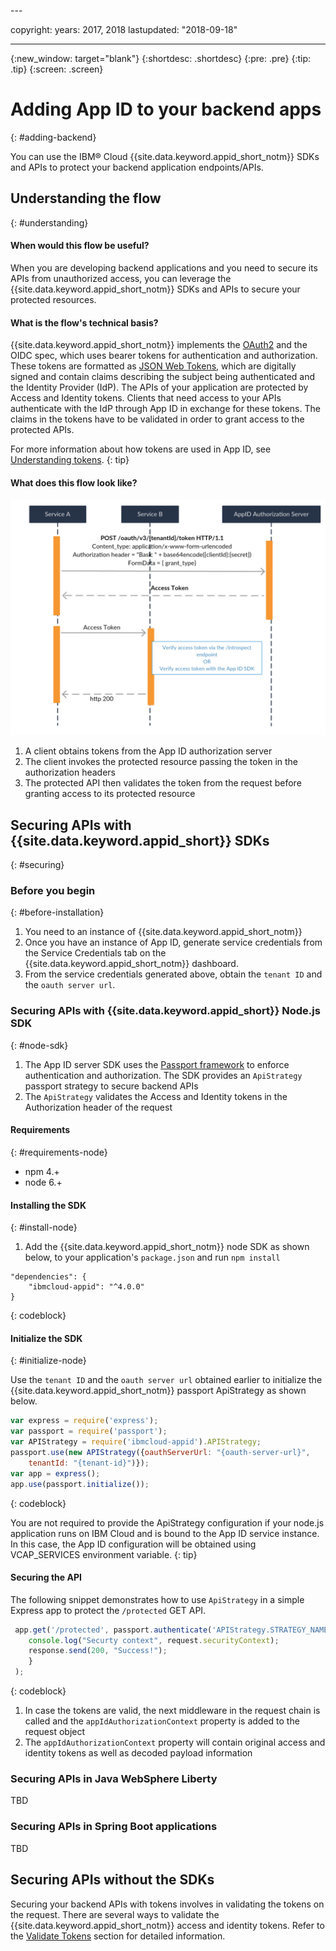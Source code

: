 <staging>---

copyright:
  years: 2017, 2018
lastupdated: "2018-09-18"

---

{:new_window: target="blank"}
{:shortdesc: .shortdesc}
{:pre: .pre}
{:tip: .tip}
{:screen: .screen}

# Adding App ID to your backend apps
{: #adding-backend}

You can use the IBM® Cloud {{site.data.keyword.appid_short_notm}} SDKs and APIs to protect your backend application endpoints/APIs.


## Understanding the flow
{: #understanding}

#### When would this flow be useful?

When you are developing backend applications and you need to secure its APIs from unauthorized access,
you can leverage the {{site.data.keyword.appid_short_notm}} SDKs and APIs to secure your protected resources.

#### What is the flow's technical basis?

{{site.data.keyword.appid_short_notm}} implements the [OAuth2](https://tools.ietf.org/html/rfc6749) and the OIDC spec, which uses bearer tokens for authentication and authorization. These tokens are formatted as  [JSON Web Tokens](https://tools.ietf.org/html/rfc7519), which are digitally signed and contain claims describing the subject being authenticated and the Identity Provider (IdP).
The APIs of your application are protected by Access and Identity tokens. Clients that need access to your APIs authenticate with the IdP through App ID in exchange for these tokens.
The claims in the tokens have to be validated in order to grant access to the protected APIs.

For more information about how tokens are used in App ID, see [Understanding tokens](authorization.html#tokens).
{: tip}

#### What does this flow look like?

![alt text](./images/securing-backend-apps.png)

1. A client obtains tokens from the App ID authorization server
2. The client invokes the protected resource passing the token in the authorization headers
3. The protected API then validates the token from the request before granting access to its protected resource

## Securing APIs with {{site.data.keyword.appid_short}} SDKs
{: #securing}

### Before you begin
{: #before-installation}

1. You need to an instance of {{site.data.keyword.appid_short_notm}}
2. Once you have an instance of App ID, generate service credentials from the Service Credentials tab on the {{site.data.keyword.appid_short_notm}} dashboard.
3. From the service credentials generated above, obtain the `tenant ID` and the `oauth server url`.


### Securing APIs with {{site.data.keyword.appid_short}} Node.js SDK
{: #node-sdk}

1. The App ID server SDK uses the [Passport framework](http://www.passportjs.org/) to enforce authentication and authorization. The SDK provides an `ApiStrategy` passport strategy to secure backend APIs
2. The `ApiStrategy` validates the Access and Identity tokens in the Authorization header of the request


#### Requirements

{: #requirements-node}

 * npm 4.+
 * node 6.+

#### Installing the SDK

{: #install-node}

1. Add the {{site.data.keyword.appid_short_notm}} node SDK as shown below, to your application's `package.json` and run `npm install`

```
"dependencies": {
    "ibmcloud-appid": "^4.0.0"
}
```
{: codeblock}

#### Initialize the SDK

{: #initialize-node}

Use the `tenant ID` and the `oauth server url` obtained earlier to initialize the {{site.data.keyword.appid_short_notm}} passport ApiStrategy as shown below.

```javascript
var express = require('express'); 
var passport = require('passport');
var APIStrategy = require('ibmcloud-appid').APIStrategy; 
passport.use(new APIStrategy({oauthServerUrl: "{oauth-server-url}",
	tenantId: "{tenant-id}")}); 
var app = express();
app.use(passport.initialize());
```
{: codeblock}

You are not required to provide the ApiStrategy configuration if your node.js application runs on IBM Cloud and is bound to the App ID service instance. In this case, the App ID configuration will be obtained using VCAP_SERVICES environment variable.
{: tip}


#### Securing the API

The following snippet demonstrates how to use `ApiStrategy` in a simple Express app to protect the `/protected` GET API.

```javascript
 app.get('/protected', passport.authenticate('APIStrategy.STRATEGY_NAME', {session: false }), function(request, response){
    console.log("Securty context", request.securityContext);
    response.send(200, "Success!");
    }
 );
```
{: codeblock}

1. In case the tokens are valid, the next middleware in the request chain is called and the `appIdAuthorizationContext` property is added to the request object
2. The `appIdAuthorizationContext` property will contain original access and identity tokens as well as decoded payload information


### Securing APIs in Java WebSphere Liberty
TBD

### Securing APIs in Spring Boot applications
TBD

## Securing APIs without the SDKs

Securing your backend APIs with tokens involves in validating the tokens on the request. There are
several ways to validate the {{site.data.keyword.appid_short_notm}} access and identity tokens. Refer to the [Validate Tokens](tokens.html) section
for detailed information.
